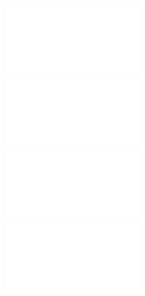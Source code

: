 ![@](steps/_.7386b874.md)

![@](steps/Concept%20State.28ab7cd0.md)

![@](steps/implement.ef192ffa.md)

![@](steps/response.d3cc4eda.md)